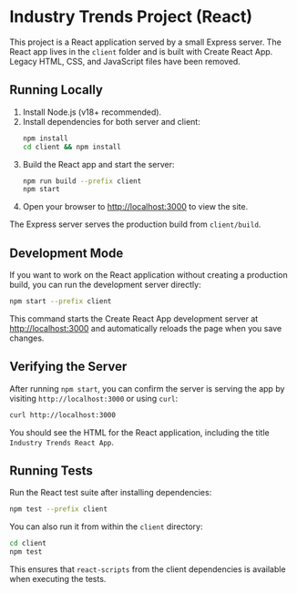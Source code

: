 # Industry Trends Project (React)

This project is a React application served by a small Express server. The React app lives in the `client` folder and is built with Create React App. Legacy HTML, CSS, and JavaScript files have been removed.

## Running Locally

1. Install Node.js (v18+ recommended).
2. Install dependencies for both server and client:
   ```bash
   npm install
   cd client && npm install
   ```
3. Build the React app and start the server:
   ```bash
   npm run build --prefix client
   npm start
   ```
4. Open your browser to [http://localhost:3000](http://localhost:3000) to view the site.

The Express server serves the production build from `client/build`.

## Development Mode

If you want to work on the React application without creating a production
build, you can run the development server directly:

```bash
npm start --prefix client
```

This command starts the Create React App development server at
[http://localhost:3000](http://localhost:3000) and automatically reloads the
page when you save changes.

## Verifying the Server

After running `npm start`, you can confirm the server is serving the app by visiting `http://localhost:3000` or using `curl`:

```bash
curl http://localhost:3000
```

You should see the HTML for the React application, including the title `Industry Trends React App`.

## Running Tests

Run the React test suite after installing dependencies:

```bash
npm test --prefix client
```

You can also run it from within the `client` directory:

```bash
cd client
npm test
```

This ensures that `react-scripts` from the client dependencies is available when executing the tests.
